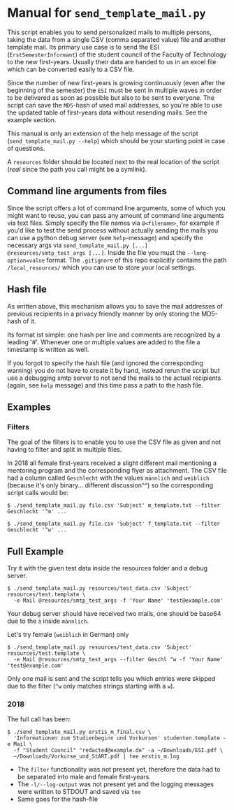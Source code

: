 # Manual for `send_template_mail.py`

This script enables you to send personalized mails to multiple persons, taking the data
from a single CSV (comma separated value) file and another template mail. Its primary
use case is to send the ESI (`ErstSemesterInformant`) of the student council of the
Faculty of Technology to the new first-years. Usually their data are handed to us in an
excel file which can be converted easily to a CSV file.

Since the number of new first-years is growing continuously (even after the beginning of
the semester) the `ESI` must be sent in multiple waves in order to be delivered as soon
as possible but also to be sent to everyone. The script can save the `MD5`-hash of used
mail addresses, so you're able to use the updated table of first-years data without
resending mails. See the example section.

This manual is only an extension of the help message of the script
(`send_template_mail.py --help`) which should be your starting point in case of
questions.

 A `resources` folder should be located next to the real location of the script (*real*
 since the path you call might be a symlink).

## Command line arguments from files

Since the script offers a lot of command line arguments, some of which you might want to
reuse, you can pass any amount of command line arguments via text files. Simply specify
the file names via `@<filename>`, for example if you'd like to test the send process
without actually sending the mails you can use a python debug server (see
`help`-message) and specify the necessary args via `send_template_mail.py [...]
@resources/smtp_test_args [...]`. Inside the file you must the `--long-option=value`
format.
The `.gitignore` of this repo explicitly contains the path `/local_resources/`
which you can use to store your local settings.

## Hash file

As written above, this mechanism allows you to save the mail addresses of previous
recipients in a privacy friendly manner by only storing the MD5-hash of it.

Its format ist simple: one hash per line and comments are recognized by a leading '#'.
Whenever one or multiple values are added to the file a timestamp is written as well.

If you forgot to specify the hash file (and ignored the corresponding warning) you do
not have to create it by hand, instead rerun the script but use a debugging smtp server
to not send the mails to the actual recipients (again, see `help` message) and this time
pass a path to the hash file.

## Examples

### Filters

The goal of the filters is to enable you to use the CSV file as given and not having to
filter and split in multiple files.

In 2018 all female first-years received a slight different mail mentioning a
mentoring program and the corresponding flyer as attachment. The CSV file had
a column called `Geschlecht` with the values `männlich` and `weiblich` (because it's
only binary... different discussion^^) so the corresponding script calls would be:

```shell
$ ./send_template_mail.py file.csv 'Subject' m_template.txt --filter Geschlecht '^m' ...
```

```shell
$ ./send_template_mail.py file.csv 'Subject' f_template.txt --filter Geschlecht '^w' ...
```

## Full Example

Try it with the given test data inside the resources folder and a debug server.

```shell
$ ./send_template_mail.py resources/test_data.csv 'Subject' resources/test.template \
  -e Mail @resources/smtp_test_args -f 'Your Name' 'test@example.com'
```

Your debug server should have received two mails, one should be base64 due to the `ä`
inside `männlich`.

Let's try female (`weiblich` in German) only

```shell
$ ./send_template_mail.py resources/test_data.csv 'Subject' resources/test.template \
  -e Mail @resources/smtp_test_args --filter Geschl ^w -f 'Your Name' 'test@example.com'

```

Only one mail is sent and the script tells you which entries were skipped due to the
filter (`^w` only matches strings starting with a `w`).


### 2018

The full call has been:

```shell
$ ./send_template_mail.py erstis_m_final.csv \
  'Informationen zum Studienbeginn und Vorkursen' studenten.template -e Mail \
  -f "Student Council" "redacted@example.de" -a ~/Downloads/ESI.pdf \
  ~/Downloads/Vorkurse_und_StART.pdf | tee erstis_m.log
```

- The `filter` functionality was not present yet, therefore the data had to be separated
into male and female first-years.
- The `-l/--log-output` was not present yet and the logging messages were written to
STDOUT and saved via `tee`
- Same goes for the hash-file
